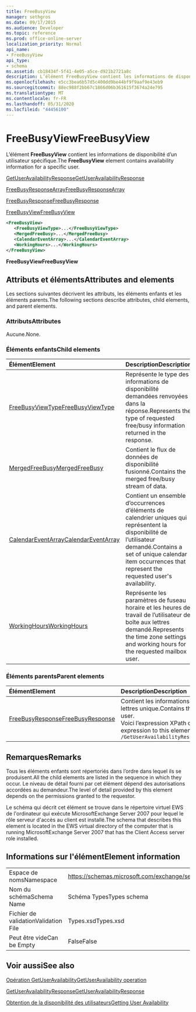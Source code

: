 ```yaml
---
title: FreeBusyView
manager: sethgros
ms.date: 09/17/2015
ms.audience: Developer
ms.topic: reference
ms.prod: office-online-server
localization_priority: Normal
api_name:
- FreeBusyView
api_type:
- schema
ms.assetid: cb18434f-5f41-4e05-a5ce-d921b2721a8c
description: L’élément FreeBusyView contient les informations de disponibilité d’un utilisateur spécifique.
ms.openlocfilehash: e5cc3bea6b57d5c400dd9be44bf9f9aaf9e43eb9
ms.sourcegitcommit: 88ec988f2bb67c1866d06b361615f3674a24e795
ms.translationtype: MT
ms.contentlocale: fr-FR
ms.lasthandoff: 05/31/2020
ms.locfileid: "44456100"
---
```

# <a name="freebusyview"></a><span data-ttu-id="eab96-103">FreeBusyView</span><span class="sxs-lookup"><span data-stu-id="eab96-103">FreeBusyView</span></span>

<span data-ttu-id="eab96-104">L’élément **FreeBusyView** contient les informations de disponibilité d’un utilisateur spécifique.</span><span class="sxs-lookup"><span data-stu-id="eab96-104">The **FreeBusyView** element contains availability information for a specific user.</span></span> 
  
[<span data-ttu-id="eab96-105">GetUserAvailabilityResponse</span><span class="sxs-lookup"><span data-stu-id="eab96-105">GetUserAvailabilityResponse</span></span>](getuseravailabilityresponse.md)
  
[<span data-ttu-id="eab96-106">FreeBusyResponseArray</span><span class="sxs-lookup"><span data-stu-id="eab96-106">FreeBusyResponseArray</span></span>](freebusyresponsearray.md)
  
[<span data-ttu-id="eab96-107">FreeBusyResponse</span><span class="sxs-lookup"><span data-stu-id="eab96-107">FreeBusyResponse</span></span>](freebusyresponse.md)
  
[<span data-ttu-id="eab96-108">FreeBusyView</span><span class="sxs-lookup"><span data-stu-id="eab96-108">FreeBusyView</span></span>](freebusyview.md)
  
```xml
<FreeBusyView>
   <FreeBusyViewType>...</FreeBusyViewType>
   <MergedFreeBusy>...</MergedFreeBusy>
   <CalendarEventArray>...</CalendarEventArray>
   <WorkingHours>...</WorkingHours>
</FreeBusyView>
```

 <span data-ttu-id="eab96-109">**FreeBusyView**</span><span class="sxs-lookup"><span data-stu-id="eab96-109">**FreeBusyView**</span></span>
## <a name="attributes-and-elements"></a><span data-ttu-id="eab96-110">Attributs et éléments</span><span class="sxs-lookup"><span data-stu-id="eab96-110">Attributes and elements</span></span>

<span data-ttu-id="eab96-111">Les sections suivantes décrivent les attributs, les éléments enfants et les éléments parents.</span><span class="sxs-lookup"><span data-stu-id="eab96-111">The following sections describe attributes, child elements, and parent elements.</span></span>
  
### <a name="attributes"></a><span data-ttu-id="eab96-112">Attributs</span><span class="sxs-lookup"><span data-stu-id="eab96-112">Attributes</span></span>

<span data-ttu-id="eab96-113">Aucune.</span><span class="sxs-lookup"><span data-stu-id="eab96-113">None.</span></span>
  
### <a name="child-elements"></a><span data-ttu-id="eab96-114">Éléments enfants</span><span class="sxs-lookup"><span data-stu-id="eab96-114">Child elements</span></span>

|<span data-ttu-id="eab96-115">**Élément**</span><span class="sxs-lookup"><span data-stu-id="eab96-115">**Element**</span></span>|<span data-ttu-id="eab96-116">**Description**</span><span class="sxs-lookup"><span data-stu-id="eab96-116">**Description**</span></span>|
|:-----|:-----|
|[<span data-ttu-id="eab96-117">FreeBusyViewType</span><span class="sxs-lookup"><span data-stu-id="eab96-117">FreeBusyViewType</span></span>](freebusyviewtype.md) <br/> |<span data-ttu-id="eab96-118">Représente le type des informations de disponibilité demandées renvoyées dans la réponse.</span><span class="sxs-lookup"><span data-stu-id="eab96-118">Represents the type of requested free/busy information returned in the response.</span></span>  <br/> |
|[<span data-ttu-id="eab96-119">MergedFreeBusy</span><span class="sxs-lookup"><span data-stu-id="eab96-119">MergedFreeBusy</span></span>](mergedfreebusy.md) <br/> |<span data-ttu-id="eab96-120">Contient le flux de données de disponibilité fusionné.</span><span class="sxs-lookup"><span data-stu-id="eab96-120">Contains the merged free/busy stream of data.</span></span>  <br/> |
|[<span data-ttu-id="eab96-121">CalendarEventArray</span><span class="sxs-lookup"><span data-stu-id="eab96-121">CalendarEventArray</span></span>](calendareventarray.md) <br/> |<span data-ttu-id="eab96-122">Contient un ensemble d’occurrences d’éléments de calendrier uniques qui représentent la disponibilité de l’utilisateur demandé.</span><span class="sxs-lookup"><span data-stu-id="eab96-122">Contains a set of unique calendar item occurrences that represent the requested user's availability.</span></span>  <br/> |
|[<span data-ttu-id="eab96-123">WorkingHours</span><span class="sxs-lookup"><span data-stu-id="eab96-123">WorkingHours</span></span>](workinghours-ex15websvcsotherref.md) <br/> |<span data-ttu-id="eab96-124">Représente les paramètres de fuseau horaire et les heures de travail de l’utilisateur de boîte aux lettres demandé.</span><span class="sxs-lookup"><span data-stu-id="eab96-124">Represents the time zone settings and working hours for the requested mailbox user.</span></span>  <br/> |
   
### <a name="parent-elements"></a><span data-ttu-id="eab96-125">Éléments parents</span><span class="sxs-lookup"><span data-stu-id="eab96-125">Parent elements</span></span>

|<span data-ttu-id="eab96-126">**Élément**</span><span class="sxs-lookup"><span data-stu-id="eab96-126">**Element**</span></span>|<span data-ttu-id="eab96-127">**Description**</span><span class="sxs-lookup"><span data-stu-id="eab96-127">**Description**</span></span>|
|:-----|:-----|
|[<span data-ttu-id="eab96-128">FreeBusyResponse</span><span class="sxs-lookup"><span data-stu-id="eab96-128">FreeBusyResponse</span></span>](freebusyresponse.md) <br/> |<span data-ttu-id="eab96-129">Contient les informations de disponibilité pour un utilisateur de boîte aux lettres unique.</span><span class="sxs-lookup"><span data-stu-id="eab96-129">Contains the free/busy information for a single mailbox user.</span></span>  <br/> <span data-ttu-id="eab96-130">Voici l’expression XPath de cet élément :</span><span class="sxs-lookup"><span data-stu-id="eab96-130">The following is the XPath expression to this element:</span></span>  <br/>  `/GetUserAvailabilityResponse/FreeBusyResponseArray/FreeBusyResponse` <br/> |
   
## <a name="remarks"></a><span data-ttu-id="eab96-131">Remarques</span><span class="sxs-lookup"><span data-stu-id="eab96-131">Remarks</span></span>

<span data-ttu-id="eab96-132">Tous les éléments enfants sont répertoriés dans l’ordre dans lequel ils se produisent.</span><span class="sxs-lookup"><span data-stu-id="eab96-132">All the child elements are listed in the sequence in which they occur.</span></span> <span data-ttu-id="eab96-133">Le niveau de détail fourni par cet élément dépend des autorisations accordées au demandeur.</span><span class="sxs-lookup"><span data-stu-id="eab96-133">The level of detail provided by this element depends on the permissions granted to the requestor.</span></span>
  
<span data-ttu-id="eab96-134">Le schéma qui décrit cet élément se trouve dans le répertoire virtuel EWS de l'ordinateur qui exécute MicrosoftExchange Server 2007 pour lequel le rôle serveur d'accès au client est installé.</span><span class="sxs-lookup"><span data-stu-id="eab96-134">The schema that describes this element is located in the EWS virtual directory of the computer that is running MicrosoftExchange Server 2007 that has the Client Access server role installed.</span></span>
  
## <a name="element-information"></a><span data-ttu-id="eab96-135">Informations sur l'élément</span><span class="sxs-lookup"><span data-stu-id="eab96-135">Element information</span></span>

|||
|:-----|:-----|
|<span data-ttu-id="eab96-136">Espace de noms</span><span class="sxs-lookup"><span data-stu-id="eab96-136">Namespace</span></span>  <br/> |https://schemas.microsoft.com/exchange/services/2006/types  <br/> |
|<span data-ttu-id="eab96-137">Nom du schéma</span><span class="sxs-lookup"><span data-stu-id="eab96-137">Schema Name</span></span>  <br/> |<span data-ttu-id="eab96-138">Schéma Types</span><span class="sxs-lookup"><span data-stu-id="eab96-138">Types schema</span></span>  <br/> |
|<span data-ttu-id="eab96-139">Fichier de validation</span><span class="sxs-lookup"><span data-stu-id="eab96-139">Validation File</span></span>  <br/> |<span data-ttu-id="eab96-140">Types.xsd</span><span class="sxs-lookup"><span data-stu-id="eab96-140">Types.xsd</span></span>  <br/> |
|<span data-ttu-id="eab96-141">Peut être vide</span><span class="sxs-lookup"><span data-stu-id="eab96-141">Can be Empty</span></span>  <br/> |<span data-ttu-id="eab96-142">False</span><span class="sxs-lookup"><span data-stu-id="eab96-142">False</span></span>  <br/> |
   
## <a name="see-also"></a><span data-ttu-id="eab96-143">Voir aussi</span><span class="sxs-lookup"><span data-stu-id="eab96-143">See also</span></span>



[<span data-ttu-id="eab96-144">Opération GetUserAvailability</span><span class="sxs-lookup"><span data-stu-id="eab96-144">GetUserAvailability operation</span></span>](getuseravailability-operation.md)
  
[<span data-ttu-id="eab96-145">GetUserAvailabilityResponse</span><span class="sxs-lookup"><span data-stu-id="eab96-145">GetUserAvailabilityResponse</span></span>](getuseravailabilityresponse.md)


[<span data-ttu-id="eab96-146">Obtention de la disponibilité des utilisateurs</span><span class="sxs-lookup"><span data-stu-id="eab96-146">Getting User Availability</span></span>](https://msdn.microsoft.com/library/d4133fcb-9b0f-4e6b-aadf-a389da83516a%28Office.15%29.aspx)

